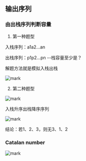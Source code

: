 ## 输出序列

### 由出栈序列判断容量

1. 第一种题型

入栈序列：a1a2...an

出栈序列：p1p2...pn     --栈容量至少是？

解题方法就是模拟入栈出栈

![mark](https://img.codelin.xyz/blog/20200123/qPxaQ309blVp.png?imageslim)

2. 第二种题型

![mark](https://img.codelin.xyz/blog/20200123/L8kF14qz6toJ.png?imageslim)

入栈升序出栈降序序列

![mark](https://img.codelin.xyz/blog/20200123/CuoGRi9kFEjn.png?imageslim)

结论：若1、2、3，则无3、1、2

### Catalan number

![mark](https://img.codelin.xyz/blog/20200123/JWEcFkQbusVs.png?imageslim)